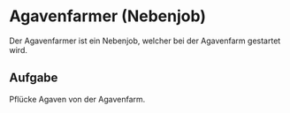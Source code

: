 # Agavenfarmer (Nebenjob)
Der Agavenfarmer ist ein Nebenjob, welcher bei der Agavenfarm gestartet wird.

## Aufgabe
Pflücke Agaven von der Agavenfarm.